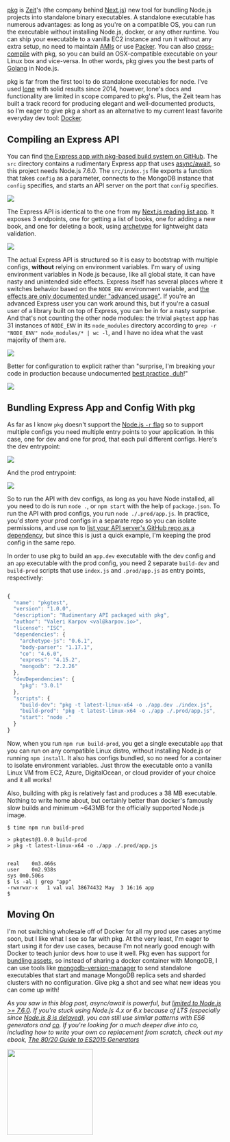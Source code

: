 [pkg](https://www.npmjs.com/package/pkg) is [Zeit](http://thecodebarbarian.com/building-a-nextjs-app-with-mongodb.html)'s (the company behind [Next.js](http://thecodebarbarian.com/building-a-nextjs-app-with-mongodb.html)) new tool for bundling Node.js projects into standalone binary executables. A standalone executable has numerous advantages: as long as you're on a compatible OS, you can run the executable without installing Node.js, docker, or any other runtime. You can ship your executable to a vanilla EC2 instance and run it without any extra setup, no need to maintain [AMIs](http://docs.aws.amazon.com/AWSEC2/latest/UserGuide/AMIs.html) or use [Packer](https://www.packer.io/intro/). You can also [cross-compile](https://www.npmjs.com/package/pkg#targets) with pkg, so you can build an OSX-compatible executable on your Linux box and vice-versa. In other words, pkg gives you the best parts of [Golang](https://dave.cheney.net/2015/08/22/cross-compilation-with-go-1-5) in Node.js.

pkg is far from the first tool to do standalone executables for node. I've used [lone](https://www.npmjs.com/package/lone) with solid results since 2014, however, lone's docs and functionality are limited in scope compared to pkg's. Plus, the Zeit team has built a track record for producing elegant and well-documented products, so I'm eager to give pkg a short as an alternative to my current least favorite everyday dev tool: [Docker](https://www.docker.com/).

Compiling an Express API
------------------------

You can find [the Express app with pkg-based build system on GitHub](https://github.com/vkarpov15/pkgtest). The `src` directory contains a rudimentary Express app that uses [async/await](http://thecodebarbarian.com/80-20-guide-to-async-await-in-node.js.html), so this project needs Node.js 7.6.0. The `src/index.js` file exports a function that takes `config` as a parameter, connects to the MongoDB instance that `config` specifies, and starts an API server on the port that `config` specifies.

<a href="http://i.imgur.com/8fVDeUK.png"><img src="http://i.imgur.com/8fVDeUK.png"></a>

The Express API is identical to the one from my [Next.js reading list app](http://thecodebarbarian.com/building-a-nextjs-app-with-mongodb.html). It exposes 3 endpoints, one for getting a list of books, one for adding a new book, and one for deleting a book, using [archetype](http://npmjs.org/package/archetype-js) for lightweight data validation.

<a href="http://i.imgur.com/BE4Mf32.png"><img src="http://i.imgur.com/BE4Mf32.png"></a>

The actual Express API is structured so it is easy to bootstrap with multiple configs, **without** relying on environment variables. I'm wary of using environment variables in Node.js because, like all global state, it can have nasty and unintended side effects. Express itself has several places where it switches behavior based on the `NODE_ENV` environment variable, and [the effects are only documented under "advanced usage"](https://expressjs.com/en/advanced/best-practice-performance.html#set-nodeenv-to-production). If you're an advanced Express user you can work around this, but if you're a casual user of a library built on top of Express, you can be in for a nasty surprise. And that's not counting the other node modules: the trivial `pkgtest` app has 31 instances of `NODE_ENV` in its `node_modules` directory according to `grep -r "NODE_ENV" node_modules/* | wc -l`, and I have no idea what the vast majority of them are.

<a href="http://i.imgur.com/nBIf5S9.png"><img src="http://i.imgur.com/nBIf5S9.png"></a>

Better for configuration to explicit rather than "surprise, I'm breaking your code in production because undocumented [best practice, duh](https://github.com/facebook/react-native/pull/7878)!"

<img src="http://i.imgur.com/kuCuFtY.png">

Bundling Express App and Config With pkg
----------------------------------------

As far as I know `pkg` doesn't support the [Node.js `-r` flag](https://nodejs.org/api/cli.html#cli_r_require_module) so to support multiple configs you need multiple entry points to your application. In this case, one for dev and one for prod, that each pull different configs. Here's the dev entrypoint:

<a href="http://i.imgur.com/KzuvIQs.png"><img src="http://i.imgur.com/KzuvIQs.png"></a>

And the prod entrypoint:

<a href="http://i.imgur.com/Fc6mWsm.png"><img src="http://i.imgur.com/Fc6mWsm.png"></a>

So to run the API with dev configs, as long as you have Node installed, all you need to do is run `node .`, or `npm start` with the help of `package.json`. To run the API with prod configs, you run `node ./.prod/app.js`. In practice, you'd store your prod configs in a separate repo so you can isolate permissions, and use `npm` to [list your API server's GitHub repo as a dependency](http://thecodebarbarian.com/github-is-my-favorite-private-npm-registry), but since this is just a quick example, I'm keeping the prod config in the same repo.

In order to use pkg to build an `app.dev` executable with the dev config and an `app` executable with the prod config, you need 2 separate `build-dev` and `build-prod` scripts that use `index.js` and `.prod/app.js` as entry points, respectively:

```javascript

{
  "name": "pkgtest",
  "version": "1.0.0",
  "description": "Rudimentary API packaged with pkg",
  "author": "Valeri Karpov <val@karpov.io>",
  "license": "ISC",
  "dependencies": {
    "archetype-js": "0.6.1",
    "body-parser": "1.17.1",
    "co": "4.6.0",
    "express": "4.15.2",
    "mongodb": "2.2.26"
  },
  "devDependencies": {
    "pkg": "3.0.1"
  },
  "scripts": {
    "build-dev": "pkg -t latest-linux-x64 -o ./app.dev ./index.js",
    "build-prod": "pkg -t latest-linux-x64 -o ./app ./.prod/app.js",
    "start": "node ."
  }
}
```

Now, when you run `npm run build-prod`, you get a single executable `app` that you can run on any compatible Linux distro, without installing Node.js or running `npm install`. It also has configs bundled, so no need for a container to isolate environment variables. Just throw the executable onto a vanilla Linux VM from EC2, Azure, DigitalOcean, or cloud provider of your choice and it all works!

Also, building with pkg is relatively fast and produces a 38 MB executable. Nothing to write home about, but certainly better than docker's famously slow builds and minimum ~643MB for the officially supported Node.js image.

```
$ time npm run build-prod

> pkgtest@1.0.0 build-prod
> pkg -t latest-linux-x64 -o ./app ./.prod/app.js


real	0m3.466s
user	0m2.938s
sys	0m0.506s
$ ls -al | grep "app"
-rwxrwxr-x   1 val val 38674432 May  3 16:16 app
$
```

Moving On
---------

I'm not switching wholesale off of Docker for all my prod use cases anytime soon, but I like what I see so far with pkg. At the very least, I'm eager to start using it for dev use cases, because I'm not nearly good enough with Docker to teach junior devs how to use it well. Pkg even has support for [bundling assets](https://github.com/zeit/pkg#config), so instead of sharing a docker container with MongoDB, I can use tools like [mongodb-version-manager](https://www.npmjs.com/package/mongodb-topology-manager) to send standalone executables that start and manage MongoDB replica sets and sharded clusters with no configuration. Give pkg a shot and see what new ideas you can come up with!

_As you saw in this blog post, async/await is powerful, but [limited to Node.js >= 7.6.0](http://thecodebarbarian.com/80-20-guide-to-async-await-in-node.js.html). If you're stuck using Node.js 4.x or 6.x because of LTS (especially since [Node.js 8 is delayed](https://github.com/nodejs/CTC/issues/99)), you can still use similar patterns with ES6 generators and [co](http://npmjs.org/package/co). If you're looking for a much deeper dive into co, including how to write your own co replacement from scratch, check out my ebook, [The 80/20 Guide to ES2015 Generators](http://es2015generators.com/)_

<a href="http://es2015generators.com"><img width="200" src="http://i.imgur.com/iBT2ZEw.png"/></a>
